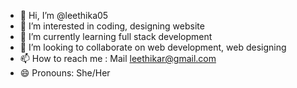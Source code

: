 - 👋 Hi, I’m @leethika05
- 👀 I’m interested in coding, designing website
- 🌱 I’m currently learning full stack development
- 💞️ I’m looking to collaborate on web development, web designing 
- 📫 How to reach me : Mail leethikar@gmail.com
- 😄 Pronouns: She/Her
  

<!---
leethika05/leethika05 is a ✨ special ✨ repository because its `README.md` (this file) appears on your GitHub profile.
You can click the Preview link to take a look at your changes.
--->
